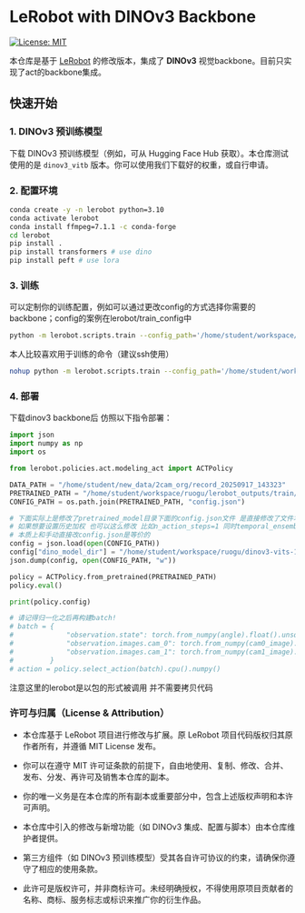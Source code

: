 # LeRobot with DINOv3 Backbone

[![License: MIT](https://img.shields.io/badge/License-MIT-yellow.svg)](https://opensource.org/licenses/MIT)

本仓库是基于 [LeRobot](https://github.com/huggingface/lerobot) 的修改版本，集成了 **DINOv3** 视觉backbone。目前只实现了act的backbone集成。

## 快速开始

### 1. DINOv3 预训练模型
下载 DINOv3 预训练模型（例如，可从 Hugging Face Hub 获取）。本仓库测试使用的是 `dinov3_vitb` 版本。你可以使用我们下载好的权重，或自行申请。

### 2. 配置环境
```bash
conda create -y -n lerobot python=3.10
conda activate lerobot
conda install ffmpeg=7.1.1 -c conda-forge
cd lerobot
pip install .
pip install transformers # use dino
pip install peft # use lora
```
### 3. 训练

可以定制你的训练配置，例如可以通过更改config的方式选择你需要的backbone；config的案例在lerobot/train_config中

```bash
python -m lerobot.scripts.train --config_path='/home/student/workspace/ruogu/lerobot/train_config/64_100_2cam_dino.json'
```

本人比较喜欢用于训练的命令（建议ssh使用）
```bash
nohup python -m lerobot.scripts.train --config_path='/home/student/workspace/ruogu/lerobot/train_config/64_100_1cam_dino.json' > /home/student/workspace/ruogu/lerobot_outputs/train/train.out 2>&1 & disown
```

### 4. 部署

下载dinov3 backbone后 仿照以下指令部署：

```python 
import json
import numpy as np
import os

from lerobot.policies.act.modeling_act import ACTPolicy

DATA_PATH = "/home/student/new_data/2cam_org/record_20250917_143323"
PRETRAINED_PATH = "/home/student/workspace/ruogu/lerobot_outputs/train/act_100_2cam_ntem_dumbbell_0930/checkpoints/040000/pretrained_model"
CONFIG_PATH = os.path.join(PRETRAINED_PATH, "config.json")

# 下面实际上是修改了pretrained_model目录下面的config.json文件 是直接修改了文件本身
# 如果想要设置历史加权 也可以这么修改 比如n_action_steps=1 同时temporal_ensemble_coeff=0.01
# 本质上和手动直接改config.json是等价的
config = json.load(open(CONFIG_PATH))
config["dino_model_dir"] = "/home/student/workspace/ruogu/dinov3-vits-1/dinov3-vitb16-pretrain-lvd1689m"
json.dump(config, open(CONFIG_PATH, "w"))

policy = ACTPolicy.from_pretrained(PRETRAINED_PATH)
policy.eval()

print(policy.config)

# 请记得归一化之后再构建batch!
# batch = {
#             "observation.state": torch.from_numpy(angle).float().unsqueeze(0).to(device),
#             "observation.images.cam_0": torch.from_numpy(cam0_image).float().permute(2, 0, 1).unsqueeze(0).to(device),
#             "observation.images.cam_1": torch.from_numpy(cam1_image).float().permute(2, 0, 1).unsqueeze(0).to(device),
#         }
# action = policy.select_action(batch).cpu().numpy()
```

注意这里的lerobot是以包的形式被调用 并不需要拷贝代码

### 许可与归属（License & Attribution）

- 本仓库基于 LeRobot 项目进行修改与扩展。原 LeRobot 项目代码版权归其原作者所有，并遵循 MIT License 发布。

- 你可以在遵守 MIT 许可证条款的前提下，自由地使用、复制、修改、合并、发布、分发、再许可及销售本仓库的副本。

- 你的唯一义务是在本仓库的所有副本或重要部分中，包含上述版权声明和本许可声明。

- 本仓库中引入的修改与新增功能（如 DINOv3 集成、配置与脚本）由本仓库维护者提供。

- 第三方组件（如 DINOv3 预训练模型）受其各自许可协议的约束，请确保你遵守了相应的使用条款。

- 此许可是版权许可，并非商标许可。未经明确授权，不得使用原项目贡献者的名称、商标、服务标志或标识来推广你的衍生作品。
